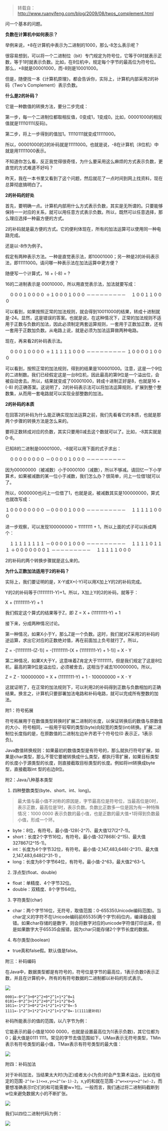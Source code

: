 > 转载自：http://www.ruanyifeng.com/blog/2009/08/twos_complement.html

问一个基本的问题。

**负数在计算机中如何表示？**

举例来说，+8在计算机中表示为二进制的1000，那么-8怎么表示呢？

很容易想到，可以将一个二进制位（bit）专门规定为符号位，它等于0时就表示正数，等于1时就表示负数。比如，在8位机中，规定每个字节的最高位为符号位。那么，+8就是00001000，而-8则是10001000。

但是，随便找一本《计算机原理》，都会告诉你，实际上，计算机内部采用2的补码（Two's Complement）表示负数。

**什么是2的补码？**

它是一种数值的转换方法，要分二步完成：

第一步，每一个二进制位都取相反值，0变成1，1变成0。比如，00001000的相反值就是11110111(反码)。

第二步，将上一步得到的值加1。11110111就变成11111000。

所以，00001000的2的补码就是11111000。也就是说，-8在计算机（8位机）中就是用11111000表示。

不知道你怎么看，反正我觉得很奇怪，为什么要采用这么麻烦的方式表示负数，更直觉的方式难道不好吗？

昨天，我在一本书里又看到了这个问题，然后就花了一点时间到网上找资料，现在总算彻底搞明白了。

**2的补码的好处**

首先，要明确一点。计算机内部用什么方式表示负数，其实是无所谓的。只要能够保持一一对应的关系，就可以用任意方式表示负数。所以，既然可以任意选择，那么理应选择一种最方便的方式。

2的补码就是最方便的方式。它的便利体现在，所有的加法运算可以使用同一种电路完成。

还是以-8作为例子。

假定有两种表示方法。一种是直觉表示法，即10001000；另一种是2的补码表示法，即11111000。请问哪一种表示法在加法运算中更方便？

随便写一个计算式，16 + (-8) = ?

16的二进制表示是 00010000，所以用直觉表示法，加法就要写成：

　０００１００００
＋１０００１０００
－－－－－－－－－
　１００１１０００

可以看到，如果按照正常的加法规则，就会得到10011000的结果，转成十进制就是-24。显然，这是错误的答案。也就是说，在这种情况下，正常的加法规则不适用于正数与负数的加法，因此必须制定两套运算规则，一套用于正数加正数，还有一套用于正数加负数。从电路上说，就是必须为加法运算做两种电路。

现在，再来看2的补码表示法。

　０００１００００
＋１１１１１０００
－－－－－－－－－
１００００１０００

可以看到，按照正常的加法规则，得到的结果是100001000。注意，这是一个9位的二进制数。我们已经假定这是一台8位机，因此最高的第9位是一个溢出位，会被自动舍去。所以，结果就变成了00001000，转成十进制正好是8，也就是16 + (-8) 的正确答案。这说明了，2的补码表示法可以将加法运算规则，扩展到整个整数集，从而用一套电路就可以实现全部整数的加法。

**2的补码的本质**

在回答2的补码为什么能正确实现加法运算之前，我们先看看它的本质，也就是那两个步骤的转换方法是怎么来的。

要将正数转成对应的负数，其实只要用0减去这个数就可以了。比如，-8其实就是0-8。

已知8的二进制是00001000，-8就可以用下面的式子求出：

　００００００００
－００００１０００
－－－－－－－－－

因为00000000（被减数）小于0000100（减数），所以不够减。请回忆一下小学算术，如果被减数的某一位小于减数，我们怎么办？很简单，问上一位借1就可以了。

所以，0000000也问上一位借了1，也就是说，被减数其实是100000000，算式也就改写成：

１００００００００
－００００１０００
－－－－－－－－－
　１１１１１０００

进一步观察，可以发现100000000 = 11111111 + 1，所以上面的式子可以拆成两个：

　１１１１１１１１
－００００１０００
－－－－－－－－－
　１１１１０１１１
＋０００００００１
－－－－－－－－－
　１１１１１０００

2的补码的两个转换步骤就是这么来的。

**为什么正数加法适用于2的补码？**

实际上，我们要证明的是，X-Y或X+(-Y)可以用X加上Y的2的补码完成。

Y的2的补码等于(11111111-Y)+1。所以，X加上Y的2的补码，就等于：

X + (11111111-Y) + 1

我们假定这个算式的结果等于Z，即 Z = X + (11111111-Y) + 1

接下来，分成两种情况讨论。

第一种情况，如果X小于Y，那么Z是一个负数。这时，我们就对Z采用2的补码的逆运算，求出它对应的正数绝对值，再在前面加上负号就行了。所以，

Z = -[11111111-(Z-1)] = -[11111111-(X + (11111111-Y) + 1-1)] = X - Y

第二种情况，如果X大于Y，这意味着Z肯定大于11111111，但是我们规定了这是8位机，最高的第9位是溢出位，必须被舍去，这相当于减去100000000。所以，

Z = Z - 100000000 = X + (11111111-Y) + 1 - 100000000 = X - Y

这就证明了，在正常的加法规则下，可以利用2的补码得到正数与负数相加的正确结果。换言之，计算机只要部署加法电路和补码电路，就可以完成所有整数的加法。



附1：符号拓展

符号拓展用于在数值类型转换时扩展二进制的长度，以保证转换后的数值与原数值的大小、符号相同，一般用于较窄的类型(byte)向较宽的类型(int)转换。扩展二进制位长度指的是，在原数值的二进制左边补齐若干个符号位(0 表示正，1表示负)。

Java数值转换规则：如果最初的数值类型是有符号的，那么就执行符号扩展，如果是char类型，那么不管它要被转换成什么类型，都执行零扩展，如果目标类型的长度小于源类型的长度，则直接截取目标类型的长度。例如将int转换成byte型，直接截取int 型的右边8位。



附2：Java八种基本类型

1. 四种整数类型(byte、short、int、long)。

> 最大值与最小值不对称的原因是，字节最高位是符号位，当最高位是0时，表示正数，最高位是1时，表示负数。负数比正数多一位是因为有一种特殊情况：1000 0000 表示负数的最小值，也是正数的最大值+1将得到负数最小值，形成一个环。

* byte：8位，有符号。最小值-128(-2^7)、最大值127(2^7-1)。
* short：长度2个字节16位，有符号。最小值-327868(-2^15)、最大值327867(2^15-1)。
* int：长度为4个字节32位，有符号。最小值-2,147,483,648(-2^31)、最大值2,147,483,648(2^31-1) 。
* long：长度为8个字节64位，有符号。最小值-2^63，最大值2^63-1。

2. 浮点型(float、double)

* float：单精度、4个字节32位。
* double：双精度、8个字节64位。

3. 字符类型(char)

* char：两个字节16位，无符号，取值范围：0-65535(Unicode编码范围)。当char定义的字符不在Unicode编码前65535(两个字节)码位内，编译器会报错。如果char存储的是数字，则会将数字对应的unicode字符值打印出来，但是如果数字大于65535会报错，因为char只能存储2个字节长度的数据。

4. 布尔类型(boolean)

* true真和false假。默认值是false。



附三：补码编码

在Java中，数据类型都是有符号的，符号位是字节的最高位，1表示负数0表示正数，并且在计算机中，所有的有符号数据的二进制都以补码的形式表示。

![](../images/unicode/b2t.png)

```
0001=-0*2^3+0*2^2+0*2^1+1*2^0=1
0101=-0*2^3+1*2^2+0*2^1+1*2^0=5
1011=-1*2^3+0*2^2+1*2^1+1*2^0=-5
1111=-1*2^3+1*2^2+1*2^1+1*2^0=-1(1111是补码)
```

补码所能表示的值的范围，以八字节为例：

它能表示的最小值是1000 0000，也就是设置最高位为1(表示负数)，其它位都为0；最大值是0111 1111。常见的字节去值范围如下，UMax表示无符号类型，TMin表示有符号类型的最小值，TMax表示有符号类型的最大值：

![](../images/unicode/b2t2.png)

附四：补码加法

对于补码加法，当结果太大时(为正)或者太小(为负)时会产生算术溢出，比如在给定的范围```-2^(w-1)<=x,y<=2^(w-1)-2```，x,y的和就在范围```-2^w<=x+y<=2^(w)-2```，而要想准确表示t它们的和可能需要w+1位。一般而言，我们通过将二进制码截断到w位来避免数据大小的不断扩张。

![](../images/unicode/b2t3.png)

我们以四位二进制代码为例：

![](../images/unicode/b2t4.png)


